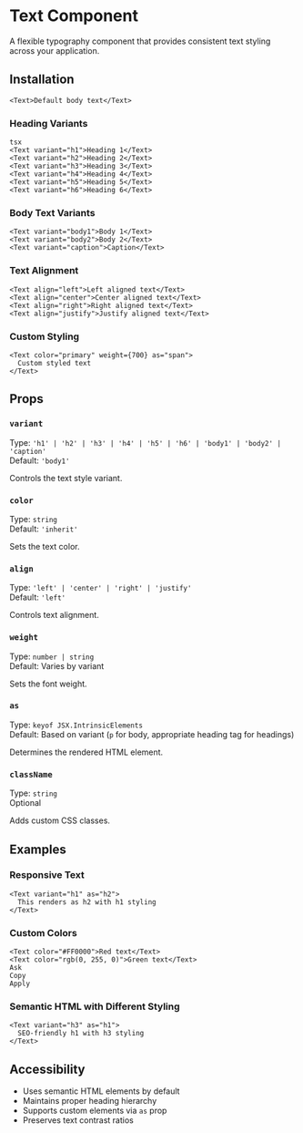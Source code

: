 # Text Component

A flexible typography component that provides consistent text styling across your application.

## Installation

```tsx
<Text>Default body text</Text>
```

### Heading Variants

```tsx
tsx
<Text variant="h1">Heading 1</Text>
<Text variant="h2">Heading 2</Text>
<Text variant="h3">Heading 3</Text>
<Text variant="h4">Heading 4</Text>
<Text variant="h5">Heading 5</Text>
<Text variant="h6">Heading 6</Text>
```

### Body Text Variants

```tsx
<Text variant="body1">Body 1</Text>
<Text variant="body2">Body 2</Text>
<Text variant="caption">Caption</Text>
```

### Text Alignment

```tsx
<Text align="left">Left aligned text</Text>
<Text align="center">Center aligned text</Text>
<Text align="right">Right aligned text</Text>
<Text align="justify">Justify aligned text</Text>
```

### Custom Styling

```tsx
<Text color="primary" weight={700} as="span">
  Custom styled text
</Text>
```

## Props

### `variant`

Type: `'h1' | 'h2' | 'h3' | 'h4' | 'h5' | 'h6' | 'body1' | 'body2' | 'caption'`  
Default: `'body1'`

Controls the text style variant.

### `color`

Type: `string`  
Default: `'inherit'`

Sets the text color.

### `align`

Type: `'left' | 'center' | 'right' | 'justify'`  
Default: `'left'`

Controls text alignment.

### `weight`

Type: `number | string`  
Default: Varies by variant

Sets the font weight.

### `as`

Type: `keyof JSX.IntrinsicElements`  
Default: Based on variant (`p` for body, appropriate heading tag for headings)

Determines the rendered HTML element.

### `className`

Type: `string`  
Optional

Adds custom CSS classes.

## Examples

### Responsive Text

```tsx
<Text variant="h1" as="h2">
  This renders as h2 with h1 styling
</Text>
```

### Custom Colors

```tsx
<Text color="#FF0000">Red text</Text>
<Text color="rgb(0, 255, 0)">Green text</Text>
Ask
Copy
Apply
```

### Semantic HTML with Different Styling

```tsx
<Text variant="h3" as="h1">
  SEO-friendly h1 with h3 styling
</Text>
```

## Accessibility

- Uses semantic HTML elements by default
- Maintains proper heading hierarchy
- Supports custom elements via `as` prop
- Preserves text contrast ratios
